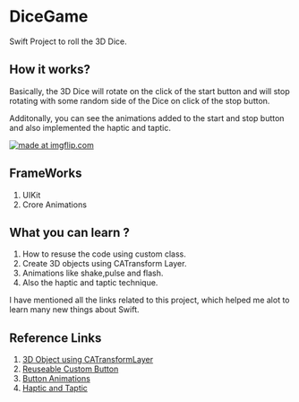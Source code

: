 # DiceGame
Swift Project to roll the 3D Dice.

## How it works?
Basically, the 3D Dice will rotate on the click of the start button and will stop rotating with some random side of the Dice on click of the stop button.

Additonally, you can see the animations added to the start and stop button and also implemented the haptic and taptic.


<a href="https://imgflip.com/gif/3mhdft"><img src="https://i.imgflip.com/3mhdft.gif" title="made at imgflip.com"/></a>



## FrameWorks 
1. UIKit
2. Crore Animations

## What you can learn ?
1. How to resuse the code using custom class.
2. Create 3D objects using CATransform Layer.
3. Animations like shake,pulse and flash.
4. Also the haptic and taptic technique.

I have mentioned all the links related to this project, which helped me alot to learn many new things about Swift.


## Reference Links 
1. [3D Object using CATransformLayer](https://www.hackingwithswift.com/articles/135/how-to-render-uiviews-in-3d-using-catransformlayer)
2. [Reuseable Custom Button](https://www.youtube.com/watch?v=scTO8N6wc8A&t=603s)
3. [Button Animations](https://www.youtube.com/watch?v=ox2MieJzcRQ&t=342s)
4. [Haptic and Taptic](https://www.youtube.com/watch?v=kUBpgFmVdNU)

